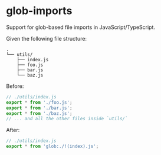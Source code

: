 # glob-imports

Support for glob-based file imports in JavaScript/TypeScript.

Given the following file structure:

```text
.
└── utils/
    ├── index.js
    ├── foo.js
    ├── bar.js
    └── baz.js
```

Before:

```typescript
// ./utils/index.js
export * from './foo.js';
export * from './bar.js';
export * from './baz.js';
// ... and all the other files inside `utils/`
```

After:

```javascript
// ./utils/index.js
export * from 'glob:./!(index).js';
```
